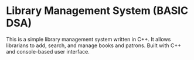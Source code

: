 # Library Management System (BASIC DSA)
<p>
This is a simple library management system written in C++.
It allows librarians to add, search, and manage books and patrons.
Built with C++ and console-based user interface.</p>
